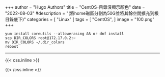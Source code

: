 +++
author = "Hugo Authors"
title = "CentOS-目錄沒顯示顏色"
date = "2022-08-03"
#description = "(將home磁區分割為50G並將其餘空間擴充到根目錄底下)"
categories = [
    "Linux"
]
tags = [
    "CentOS",
]
image = "100.png"
+++



    yum install coreutils --allowerasing && or dnf install
    scp DIR_COLORS root@172.17.0.2:~
    mv DIR_COLORS ~/.dir_colors
    reboot


***

{{< css.inline >}}
<style>
.emojify {
	font-family: Apple Color Emoji, Segoe UI Emoji, NotoColorEmoji, Segoe UI Symbol, Android Emoji, EmojiSymbols;
	font-size: 2rem;
	vertical-align: middle;
}
@media screen and (max-width:650px) {
  .nowrap {
    display: block;
    margin: 25px 0;
  }
}
</style>
{{< /css.inline >}}
